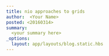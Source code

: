 ```yaml
---
title: nio approaches to grids
author:  <Your Name>
posted: <20160314>
summary:
  <your summary here>
_options:
  layout: app/layouts/blog.static.hbs
---
```

